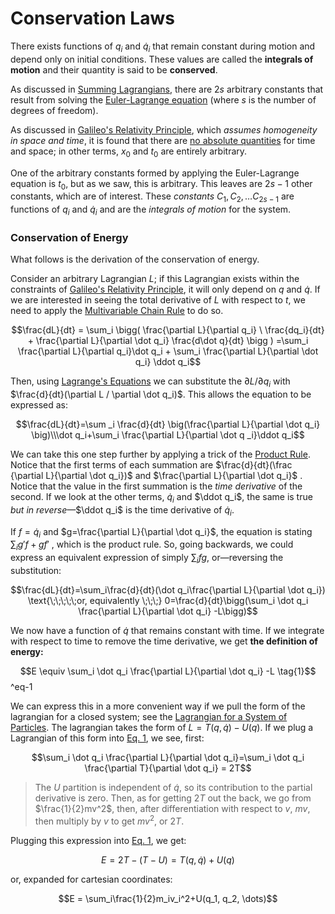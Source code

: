 # Conservation Laws

There exists functions of $q_i$ and $\dot q_i$ that remain constant during motion and depend only on initial conditions. These values are called the **integrals of motion** and their quantity is said to be **conserved**.


As discussed in [Summing Lagrangians](Lagrange's%20Equations.md#Summing%20Lagrangians), there are $2s$ arbitrary constants that result from solving the [Euler-Lagrange equation](Calculus%20of%20Variations.md#^euler-lagrange) (where $s$ is the number of degrees of freedom). 

As discussed in [Galileo's Relativity Principle](Galileo's%20Relativity%20Principle.md), which *assumes homogeneity in space and time*, it is found that there are [no absolute quantities](Galileo's%20Relativity%20Principle.md#^no-absolutes) for time and space; in other terms, $x_0$ and $t_0$ are entirely arbitrary.

One of the arbitrary constants formed by applying the Euler-Lagrange equation is $t_0$, but as we saw, this is arbitrary. This leaves are $2s-1$ other constants, which are of interest. These *constants* $C_1, C_2, \dots C_{2s-1}$ are functions of $q_i$ and $\dot q_i$ and are the *integrals of motion* for the system.

### Conservation of Energy

What follows is the derivation of the conservation of energy.

Consider an arbitrary Lagrangian $L$; if this Lagrangian exists within the constraints of [Galileo's Relativity Principle](Galileo's%20Relativity%20Principle.md), it will only depend on $q$ and $\dot q$. If we are interested in seeing the total derivative of $L$  with respect to $t$, we need to apply the [Multivariable Chain Rule](../math/multivariable%20calculus/Multivariable%20Chain%20Rule.md) to do so. 


$$\frac{dL}{dt} = \sum_i \bigg(  \frac{\partial L}{\partial q_i} \ \frac{dq_i}{dt}  + \frac{\partial L}{\partial \dot q_i}   \frac{d\dot q}{dt} \bigg ) =\sum_i \frac{\partial L}{\partial q_i}\dot q_i + \sum_i \frac{\partial L}{\partial \dot q_i} \ddot q_i$$

Then, using [Lagrange's Equations](Lagrange's%20Equations.md#^eq-7) we can substitute the $\partial L /\partial q_i$ with $\frac{d}{dt}(\partial L / \partial \dot q_i)$. This allows the equation to be expressed as:

$$\frac{dL}{dt}=\sum _i \frac{d}{dt} \big(\frac{\partial L}{\partial \dot q_i} \big)\\\dot q_i+\sum_i \frac{\partial L}{\partial \dot q _i}\ddot q_i$$

We can take this one step further by applying a trick of the [Product Rule](../math/calculus/Product%20Rule.md). Notice that the first terms of each summation are $\frac{d}{dt}(\frac {\partial L}{\partial \dot q_i})$ and $\frac{\partial L}{\partial \dot q_i}$ . Notice that the value in the first summation is the *time derivative* of the second. If we look at the other terms, $\dot q_i$ and $\ddot q_i$, the same is true *but in reverse*—$\ddot q_i$ is the time derivative of $\dot q_i$. 

If $f=\dot q_i$ and $g=\frac{\partial L}{\partial \dot q_i}$, the equation is stating $\sum_i g'f + gf'$ , which is the product rule. So, going backwards, we could express an equivalent expression of simply $\sum_i fg$, or—reversing the substitution:



$$\frac{dL}{dt}=\sum_i\frac{d}{dt}(\dot q_i\frac{\partial L}{\partial \dot q_i}) \text{\;\;\;\;\;or, equivalently \;\;\;} 0=\frac{d}{dt}\bigg(\sum_i \dot q_i \frac{\partial L}{\partial \dot q_i} -L\bigg)$$

We now have a function of $\dot q$ that remains constant with time. If we integrate with respect to time to remove the time derivative, we get **the definition of energy:**

$$E \equiv \sum_i \dot q_i \frac{\partial L}{\partial \dot q_i} -L \tag{1}$$
^eq-1

We can express this in a more convenient way if we pull the form of the lagrangian for a closed system; see the [Lagrangian for a System of Particles](Galileo's%20Relativity%20Principle.md#^eq-11a). The lagrangian takes the form of $L=T(q, \dot q)-U(q)$. If we plug a Lagrangian of this form into [Eq. 1](#^eq-1), we see, first:

$$\sum_i \dot q_i \frac{\partial L}{\partial \dot q_i}=\sum_i \dot q_i \frac{\partial T}{\partial \dot q_i} = 2T$$

> The $U$ partition is independent of $\dot q$, so its contribution to the partial derivative is zero. 
> Then, as for getting $2T$ out the back, we go from $\frac{1}{2}mv^2$, then, after differentiation with respect to $v$, $mv$, then multiply by $v$ to get $mv^2$, or $2T$. 

Plugging this expression into [Eq. 1](#^eq-1), we get:

$$E=2T - (T-U)=T(q, \dot q) + U(q)$$

or, expanded for cartesian coordinates:

$$E = \sum_i\frac{1}{2}m_iv_i^2+U(q_1, q_2, \dots)$$

